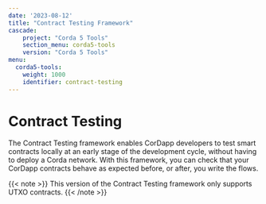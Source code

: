 ```yaml
---
date: '2023-08-12'
title: "Contract Testing Framework"
cascade: 
    project: "Corda 5 Tools"
    section_menu: corda5-tools
    version: "Corda 5 Tools"
menu:
  corda5-tools:
    weight: 1000
    identifier: contract-testing
---
```


# Contract Testing

The Contract Testing framework enables CorDapp developers to test smart contracts locally at an early stage of the development cycle, without having to deploy a Corda network. With this framework, you can check that your CorDapp contracts behave as expected before, or after, you write the flows.

{{< note >}}
This version of the Contract Testing framework only supports UTXO contracts.
{{< /note >}}

